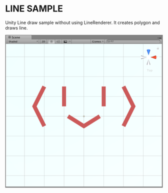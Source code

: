 # LINE SAMPLE

Unity Line draw sample without using LineRenderer.
It creates polygon and draws line.

![art](./art/smile.png)
